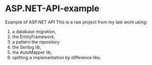# ASP.NET-API-example
Example of ASP.NET API
This is a raw project from my last work
using: 
1. a database migration,  
2. the EntityFramework, 
3. a pattern the repository 
4. the Serilog lib,  
5. the AutoMapper lib, 
6. splitting a implementation by difference libs.